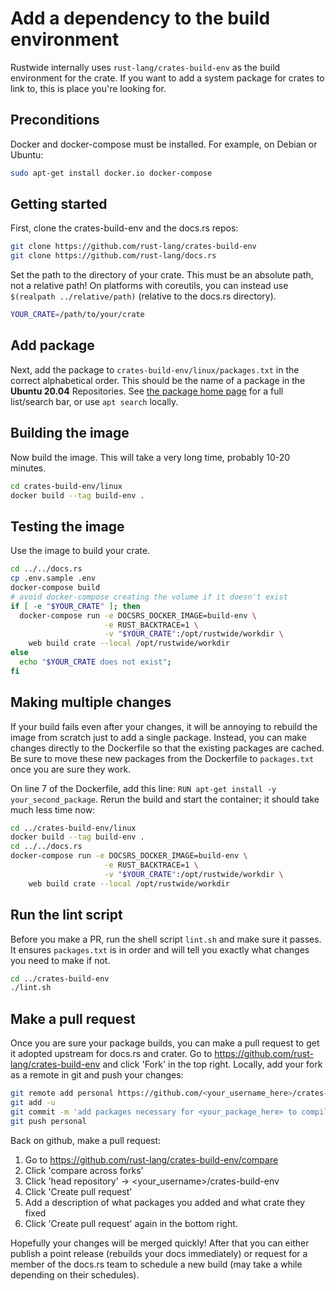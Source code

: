 # Add a dependency to the build environment

Rustwide internally uses `rust-lang/crates-build-env` as the build environment for the crate. If you want to add a system package for crates to link to, this is place you're looking for.

## Preconditions

Docker and docker-compose must be installed. For example, on Debian or Ubuntu:

```sh
sudo apt-get install docker.io docker-compose
```

## Getting started

First, clone the crates-build-env and the docs.rs repos:

```sh
git clone https://github.com/rust-lang/crates-build-env
git clone https://github.com/rust-lang/docs.rs
```

Set the path to the directory of your crate. This must be an absolute path, not a relative path! On platforms with coreutils, you can instead use `$(realpath ../relative/path)` (relative to the docs.rs directory).

```sh
YOUR_CRATE=/path/to/your/crate
```

## Add package 

Next, add the package to `crates-build-env/linux/packages.txt` in the correct alphabetical order. This should be the name of a package in the **Ubuntu 20.04** Repositories. See [the package home page](https://packages.ubuntu.com/) for a full list/search bar, or use `apt search` locally.

## Building the image

Now build the image. This will take a very long time, probably 10-20 minutes.

```sh
cd crates-build-env/linux
docker build --tag build-env .
```

## Testing the image

Use the image to build your crate.

```sh
cd ../../docs.rs
cp .env.sample .env
docker-compose build
# avoid docker-compose creating the volume if it doesn't exist
if [ -e "$YOUR_CRATE" ]; then
  docker-compose run -e DOCSRS_DOCKER_IMAGE=build-env \
                     -e RUST_BACKTRACE=1 \
                     -v "$YOUR_CRATE":/opt/rustwide/workdir \
    web build crate --local /opt/rustwide/workdir
else
  echo "$YOUR_CRATE does not exist";
fi
```

## Making multiple changes

If your build fails even after your changes, it will be annoying to rebuild the image from scratch just to add a single package. Instead, you can make changes directly to the Dockerfile so that the existing packages are cached. Be sure to move these new packages from the Dockerfile to `packages.txt` once you are sure they work.

On line 7 of the Dockerfile, add this line: `RUN apt-get install -y your_second_package`.
Rerun the build and start the container; it should take much less time now:

```sh
cd ../crates-build-env/linux
docker build --tag build-env .
cd ../../docs.rs
docker-compose run -e DOCSRS_DOCKER_IMAGE=build-env \
                     -e RUST_BACKTRACE=1 \
                     -v "$YOUR_CRATE":/opt/rustwide/workdir \
    web build crate --local /opt/rustwide/workdir
```

## Run the lint script

Before you make a PR, run the shell script `lint.sh` and make sure it passes. It ensures `packages.txt` is in order and will tell you exactly what changes you need to make if not.

```sh
cd ../crates-build-env
./lint.sh
```

## Make a pull request

Once you are sure your package builds, you can make a pull request to get it adopted upstream for docs.rs and crater. Go to https://github.com/rust-lang/crates-build-env and click 'Fork' in the top right. Locally, add your fork as a remote in git and push your changes:

```sh
git remote add personal https://github.com/<your_username_here>/crates-build-env
git add -u
git commit -m 'add packages necessary for <your_package_here> to compile'
git push personal
```

Back on github, make a pull request:

1. Go to https://github.com/rust-lang/crates-build-env/compare
2. Click 'compare across forks'
3. Click 'head repository' -> <your_username>/crates-build-env
4. Click 'Create pull request'
5. Add a description of what packages you added and what crate they fixed
6. Click 'Create pull request' again in the bottom right.

Hopefully your changes will be merged quickly! After that you can either publish a point release (rebuilds your docs immediately) or request for a member of the docs.rs team to schedule a new build (may take a while depending on their schedules).
